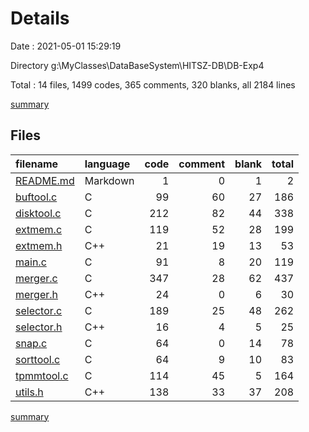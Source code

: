 # Details

Date : 2021-05-01 15:29:19

Directory g:\MyClasses\DataBaseSystem\HITSZ-DB\DB-Exp4

Total : 14 files,  1499 codes, 365 comments, 320 blanks, all 2184 lines

[summary](results.md)

## Files
| filename | language | code | comment | blank | total |
| :--- | :--- | ---: | ---: | ---: | ---: |
| [README.md](/README.md) | Markdown | 1 | 0 | 1 | 2 |
| [buftool.c](/buftool.c) | C | 99 | 60 | 27 | 186 |
| [disktool.c](/disktool.c) | C | 212 | 82 | 44 | 338 |
| [extmem.c](/extmem.c) | C | 119 | 52 | 28 | 199 |
| [extmem.h](/extmem.h) | C++ | 21 | 19 | 13 | 53 |
| [main.c](/main.c) | C | 91 | 8 | 20 | 119 |
| [merger.c](/merger.c) | C | 347 | 28 | 62 | 437 |
| [merger.h](/merger.h) | C++ | 24 | 0 | 6 | 30 |
| [selector.c](/selector.c) | C | 189 | 25 | 48 | 262 |
| [selector.h](/selector.h) | C++ | 16 | 4 | 5 | 25 |
| [snap.c](/snap.c) | C | 64 | 0 | 14 | 78 |
| [sorttool.c](/sorttool.c) | C | 64 | 9 | 10 | 83 |
| [tpmmtool.c](/tpmmtool.c) | C | 114 | 45 | 5 | 164 |
| [utils.h](/utils.h) | C++ | 138 | 33 | 37 | 208 |

[summary](results.md)